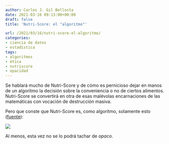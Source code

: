 ```yaml
---
author: Carlos J. Gil Bellosta
date: 2021-03-16 09:13:00+00:00
draft: false
title: 'Nutri-Score: el "algoritmo"'

url: /2021/03/16/nutri-score-el-algoritmo/
categories:
- ciencia de datos
- estadística
tags:
- algoritmos
- ética
- nutriscore
- opacidad
---
```


Se hablará mucho de Nutri-Score y de cómo es pernicioso dejar en manos de un algoritmo la decisión sobre la conveniencia o no de ciertos alimentos. Nutri-Score se convertirá en otra de esas malévolas encarnaciones de las matemáticas con vocación de destrucción masiva.

Pero que conste que Nutri-Score es, como algoritmo, solamente esto ([fuente](http://scielo.isciii.es/scielo.php?script=sci_arttext&pid=S0212-16112019000500030)):

![](/wp-uploads/2021/02/1699-5198-nh-36-05-01213-gf2-1024x660.jpg)

Al menos, esta vez no se lo podrá tachar de _opaco_.



